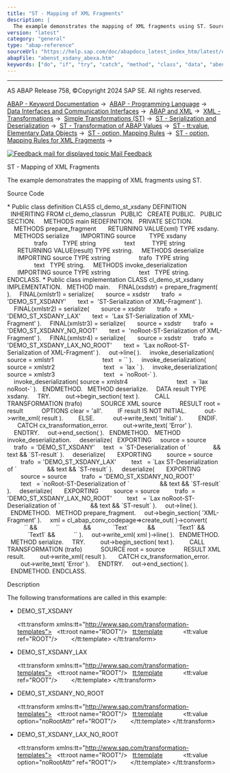 ```yaml
---
title: "ST - Mapping of XML Fragments"
description: |
  The example demonstrates the mapping of XML fragments using ST. Source Code  Public class definition CLASS cl_demo_st_xsdany DEFINITION INHERITING FROM cl_demo_classrun PUBLIC CREATE PUBLIC. PUBLIC SECTION. METHODS main REDEFINITION. PRIVATE SECTION. METHODS prepare_fragment RETURNING VALUE(
version: "latest"
category: "general"
type: "abap-reference"
sourceUrl: "https://help.sap.com/doc/abapdocu_latest_index_htm/latest/en-US/abenst_xsdany_abexa.htm"
abapFile: "abenst_xsdany_abexa.htm"
keywords: ["do", "if", "try", "catch", "method", "class", "data", "abenst", "xsdany", "abexa"]
---
```


* * *

AS ABAP Release 758, ©Copyright 2024 SAP SE. All rights reserved.

[ABAP - Keyword Documentation](https://help.sap.com/doc/abapdocu_latest_index_htm/latest/en-US/abenabap.htm) →  [ABAP - Programming Language](https://help.sap.com/doc/abapdocu_latest_index_htm/latest/en-US/abenabap_reference.htm) →  [Data Interfaces and Communication Interfaces](https://help.sap.com/doc/abapdocu_latest_index_htm/latest/en-US/abenabap_data_communication.htm) →  [ABAP and XML](https://help.sap.com/doc/abapdocu_latest_index_htm/latest/en-US/abenabap_xml.htm) →  [XML - Transformations](https://help.sap.com/doc/abapdocu_latest_index_htm/latest/en-US/abenabap_xml_trafos.htm) →  [Simple Transformations (ST)](https://help.sap.com/doc/abapdocu_latest_index_htm/latest/en-US/abenabap_st.htm) →  [ST - Serialization and Deserialization](https://help.sap.com/doc/abapdocu_latest_index_htm/latest/en-US/abenst_serial_deserial.htm) →  [ST - Transformation of ABAP Values](https://help.sap.com/doc/abapdocu_latest_index_htm/latest/en-US/abenst_abap_values.htm) →  [ST - tt:value, Elementary Data Objects](https://help.sap.com/doc/abapdocu_latest_index_htm/latest/en-US/abenst_tt_value_elementary.htm) →  [ST - option, Mapping Rules](https://help.sap.com/doc/abapdocu_latest_index_htm/latest/en-US/abenst_option.htm) →  [ST - option, Mapping Rules for XML Fragments](https://help.sap.com/doc/abapdocu_latest_index_htm/latest/en-US/abenst_option_xsdany.htm) → 

 [![](Mail.gif?object=Mail.gif "Feedback mail for displayed topic") Mail Feedback](mailto:f1_help@sap.com?subject=Feedback%20on%20ABAP%20Documentation&body=Document:%20ST%20-%20Mapping%20of%20XML%20Fragments%2C%20ABENST_XSDANY_ABEXA%2C%20758%0D%0A%0D%0AError:%0D%0A%0D%0A%0D%0A%0D%0ASuggestion%20for%20improvement:)

ST - Mapping of XML Fragments

The example demonstrates the mapping of XML fragments using ST.

Source Code   

\* Public class definition
CLASS cl\_demo\_st\_xsdany DEFINITION
  INHERITING FROM cl\_demo\_classrun
  PUBLIC
  CREATE PUBLIC.
  PUBLIC SECTION.
    METHODS main REDEFINITION.
  PRIVATE SECTION.
    METHODS prepare\_fragment
      RETURNING VALUE(xml) TYPE xsdany.
    METHODS serialize
      IMPORTING source        TYPE xsdany
                trafo         TYPE string
                text          TYPE string
      RETURNING VALUE(result) TYPE xstring.
    METHODS deserialize
      IMPORTING source TYPE xstring
                trafo  TYPE string
                text   TYPE string.
    METHODS invoke\_deserialization
      IMPORTING source TYPE xstring
                text   TYPE string.
ENDCLASS.
\* Public class implementation
CLASS cl\_demo\_st\_xsdany IMPLEMENTATION.
  METHOD main.
    FINAL(xsdstr) = prepare\_fragment( ).
    FINAL(xmlstr1) = serialize(
      source = xsdstr
      trafo  = 'DEMO\_ST\_XSDANY'
      text =  'ST-Serialization of XML-Fragment' ).
    FINAL(xmlstr2) = serialize(
      source = xsdstr
      trafo  = 'DEMO\_ST\_XSDANY\_LAX'
      text =  'Lax ST-Serialization of XML-Fragment' ).
    FINAL(xmlstr3) = serialize(
      source = xsdstr
      trafo  = 'DEMO\_ST\_XSDANY\_NO\_ROOT'
      text =  'noRoot-ST-Serialization of XML-Fragment' ).
    FINAL(xmlstr4) = serialize(
      source = xsdstr
      trafo  = 'DEMO\_ST\_XSDANY\_LAX\_NO\_ROOT'
      text =  'Lax noRoot-ST-Serialization of XML-Fragment' ).
    out->line( ).
    invoke\_deserialization( source = xmlstr1
                            text   = \`\` ).
    invoke\_deserialization( source = xmlstr2
                            text   = \`lax \` ).
    invoke\_deserialization( source = xmlstr3
                            text   = \`noRoot-\` ).
    invoke\_deserialization( source = xmlstr4
                            text   = \`lax noRoot-\` ).
  ENDMETHOD.
  METHOD deserialize.
    DATA result TYPE xsdany.
    TRY.
        out->begin\_section( text ).
        CALL TRANSFORMATION (trafo)
          SOURCE XML source
          RESULT root = result
          OPTIONS clear = 'all'.
        IF result IS NOT INITIAL.
          out->write\_xml( result ).
        ELSE.
          out->write\_text( 'Initial' ).
        ENDIF.
      CATCH cx\_transformation\_error.
        out->write\_text( 'Error' ).
    ENDTRY.
    out->end\_section( ).
  ENDMETHOD.
  METHOD invoke\_deserialization.
    deserialize(
  EXPORTING
    source = source
    trafo  = 'DEMO\_ST\_XSDANY'
    text   = \`ST-Deserialization of \`
             && text && \`ST-result\` ).
    deserialize(
      EXPORTING
        source = source
        trafo  = 'DEMO\_ST\_XSDANY\_LAX'
        text   = \`Lax ST-Deserialization of \`
                 && text && \`ST-result\` ).
    deserialize(
      EXPORTING
        source = source
        trafo  = 'DEMO\_ST\_XSDANY\_NO\_ROOT'
        text   = \`noRoot-ST-Deserialization of \`
                 && text && \`ST-result\` ).
    deserialize(
      EXPORTING
        source = source
        trafo  = 'DEMO\_ST\_XSDANY\_LAX\_NO\_ROOT'
        text   = \`Lax noRoot-ST-Deserialization of \`
                 && text && \`ST-result\` ).
    out->line( ).
  ENDMETHOD.
  METHOD prepare\_fragment.
    out->begin\_section( 'XML-Fragment' ).
    xml = cl\_abap\_conv\_codepage=>create\_out( )->convert(
          \`<?xml version="1.0" encoding="utf-8" ?>\` &&
          \`<X>\`              &&
            \`Text\`           &&
            \`<X1>Text1</X1>\` &&
            \`<X2>Text1</X2>\` &&
          \`</X>\` ).
    out->write\_xml( xml )->line( ).
  ENDMETHOD.
  METHOD serialize.
    TRY.
        out->begin\_section( text ).
        CALL TRANSFORMATION (trafo)
          SOURCE root = source
          RESULT XML result.
        out->write\_xml( result ).
      CATCH cx\_transformation\_error.
        out->write\_text( 'Error' ).
    ENDTRY.
    out->end\_section( ).
  ENDMETHOD.
ENDCLASS.

Description   

The following transformations are called in this example:

-   DEMO\_ST\_XSDANY
    
    <?sap.transform simple?>
    <tt:transform xmlns:tt="http://www.sap.com/transformation-templates">
      <tt:root name="ROOT"/>
      <tt:template>
        <node>
          <tt:value ref="ROOT"/>
        </node>
      </tt:template>
    </tt:transform>
    
-   DEMO\_ST\_XSDANY\_LAX
    
    <?sap.transform simple?>
    <tt:transform xmlns:tt="http://www.sap.com/transformation-templates">
      <tt:root name="ROOT"/>
      <tt:template>
        <node tt:lax="on">
          <tt:value ref="ROOT"/>
        </node>
      </tt:template>
    </tt:transform>
    
-   DEMO\_ST\_XSDANY\_NO\_ROOT
    
    <?sap.transform simple?>
    <tt:transform xmlns:tt="http://www.sap.com/transformation-templates">
      <tt:root name="ROOT"/>
      <tt:template>
        <node>
          <tt:value option="noRootAttr" ref="ROOT"/>
        </node>
      </tt:template>
    </tt:transform>
    
-   DEMO\_ST\_XSDANY\_LAX\_NO\_ROOT
    
    <?sap.transform simple?>
    <tt:transform xmlns:tt="http://www.sap.com/transformation-templates">
      <tt:root name="ROOT"/>
      <tt:template>
        <node tt:lax="on">
          <tt:value option="noRootAttr" ref="ROOT"/>
        </node>
      </tt:template>
    </tt:transform>